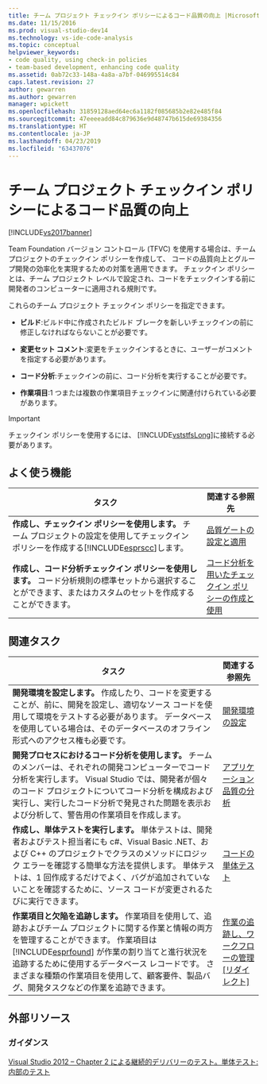 ```yaml
---
title: チーム プロジェクト チェックイン ポリシーによるコード品質の向上 |Microsoft Docs
ms.date: 11/15/2016
ms.prod: visual-studio-dev14
ms.technology: vs-ide-code-analysis
ms.topic: conceptual
helpviewer_keywords:
- code quality, using check-in policies
- team-based development, enhancing code quality
ms.assetid: 0ab72c33-148a-4a8a-a7bf-046995514c84
caps.latest.revision: 27
author: gewarren
ms.author: gewarren
manager: wpickett
ms.openlocfilehash: 31859128aed64ec6a1182f085685b2e82e485f84
ms.sourcegitcommit: 47eeeeadd84c879636e9d48747b615de69384356
ms.translationtype: HT
ms.contentlocale: ja-JP
ms.lasthandoff: 04/23/2019
ms.locfileid: "63437076"
---
```

# <a name="enhancing-code-quality-with-team-project-check-in-policies"></a>チーム プロジェクト チェックイン ポリシーによるコード品質の向上
[!INCLUDE[vs2017banner](../includes/vs2017banner.md)]

Team Foundation バージョン コントロール (TFVC) を使用する場合は、チーム プロジェクトのチェックイン ポリシーを作成して、 コードの品質向上とグループ開発の効率化を実現するための対策を適用できます。 チェックイン ポリシーとは、チーム プロジェクト レベルで設定され、コードをチェックインする前に開発者のコンピューターに適用される規則です。  
  
 これらのチーム プロジェクト チェックイン ポリシーを指定できます。  
  
- **ビルド**:ビルド中に作成されたビルド ブレークを新しいチェックインの前に修正しなければならないことが必要です。  
  
- **変更セット コメント**:変更をチェックインするときに、ユーザーがコメントを指定する必要があります。  
  
- **コード分析**:チェックインの前に、コード分析を実行することが必要です。  
  
- **作業項目**:1 つまたは複数の作業項目チェックインに関連付けられている必要があります。  
  
> [!IMPORTANT]
> チェックイン ポリシーを使用するには、 [!INCLUDE[vststfsLong](../includes/vststfslong-md.md)]に接続する必要があります。  
  
## <a name="common-tasks"></a>よく使う機能  
  
|タスク|関連する参照先|  
|----------|------------------------|  
|**作成し、チェックイン ポリシーを使用します。** チーム プロジェクトの設定を使用してチェックイン ポリシーを作成する[!INCLUDE[esprscc](../includes/esprscc-md.md)]します。|[品質ゲートの設定と適用](http://msdn.microsoft.com/library/bdc5666e-6cf0-45b2-a0a1-133c3f61e852)|  
|**作成し、コード分析チェックイン ポリシーを使用します。** コード分析規則の標準セットから選択することができます、またはカスタムのセットを作成することができます。|[コード分析を用いたチェックイン ポリシーの作成と使用](../code-quality/creating-and-using-code-analysis-check-in-policies.md)|  
  
## <a name="related-tasks"></a>関連タスク  
  
|タスク|関連する参照先|  
|----------|------------------------|  
|**開発環境を設定します。** 作成したり、コードを変更することが、前に、開発を設定し、適切なソース コードを使用して環境をテストする必要があります。 データベースを使用している場合は、そのデータベースのオフライン形式へのアクセス権も必要です。|[開発環境の設定](http://msdn.microsoft.com/7b686610-d379-4ca0-9608-73ef0e576e3a)|  
|**開発プロセスにおけるコード分析を使用します。** チームのメンバーは、それぞれの開発コンピューターでコード分析を実行します。 Visual Studio では、開発者が個々のコード プロジェクトについてコード分析を構成および実行し、実行したコード分析で発見された問題を表示および分析して、警告用の作業項目を作成します。|[アプリケーション品質の分析](../code-quality/analyzing-application-quality-by-using-code-analysis-tools.md)|  
|**作成し、単体テストを実行します。** 単体テストは、開発者およびテスト担当者にも c#、Visual Basic .NET、および C++ のプロジェクトでクラスのメソッドにロジック エラーを確認する簡単な方法を提供します。 単体テストは、1 回作成するだけでよく、バグが追加されていないことを確認するために、ソース コードが変更されるたびに実行できます。|[コードの単体テスト](../test/unit-test-your-code.md)|  
|**作業項目と欠陥を追跡します。** 作業項目を使用して、追跡およびチーム プロジェクトに関する作業と情報の両方を管理することができます。 作業項目は [!INCLUDE[esprfound](../includes/esprfound-md.md)] が作業の割り当てと進行状況を追跡するために使用するデータベース レコードです。 さまざまな種類の作業項目を使用して、顧客要件、製品バグ、開発タスクなどの作業を追跡できます。|[作業の追跡し、ワークフローの管理&#91;リダイレクト&#93;](http://msdn.microsoft.com/d2d8637d-0ef8-4ca3-874e-a04713344032)|  
  
## <a name="external-resources"></a>外部リソース  
  
### <a name="guidance"></a>ガイダンス  
 [Visual Studio 2012 – Chapter 2 による継続的デリバリーのテスト。単体テスト:内部のテスト](http://go.microsoft.com/fwlink/?LinkID=255188)
